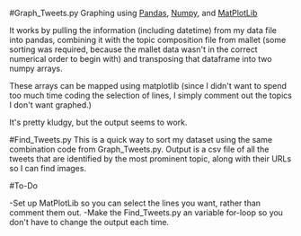 
#Graph_Tweets.py
Graphing using [Pandas](http://pandas.pydata.org/), [Numpy](http://www.numpy.org/), and [MatPlotLib](https://matplotlib.org/)

It works by pulling the information (including datetime) from my data file into pandas, combining it with the topic composition file from mallet (some sorting was required, because the mallet data wasn't in the correct numerical order to begin with) and transposing that dataframe into two numpy arrays. 

These arrays can be mapped using matplotlib (since I didn't want to spend too much time coding the selection of lines, I simply comment out the topics I don't want graphed.)

It's pretty kludgy, but the output seems to work.

#Find_Tweets.py
This is a quick way to sort my dataset using the same combination code from Graph_Tweets.py. Output is a csv file of all the tweets that are identified by the most prominent topic, along with their URLs so I can find images. 

#To-Do

-Set up MatPlotLib so you can select the lines you want, rather than comment them out.
-Make the Find_Tweets.py an variable for-loop so you don't have to change the output each time.

